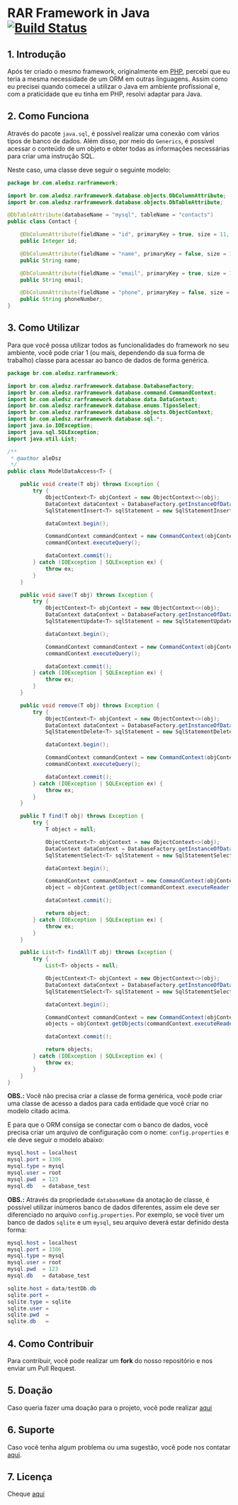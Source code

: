 # RAR Framework in Java [![Build Status](https://travis-ci.org/aleDsz/rarframework-java.svg?branch=master)](https://travis-ci.org/aleDsz/rarframework-java)

## 1. Introdução

Após ter criado o mesmo framework, originalmente em [PHP](https://github.com/aleDsz/rarframework), percebi que eu teria a mesma necessidade de um ORM em outras linguagens. Assim como eu precisei quando comecei a utilizar o Java em ambiente profissional e, com a praticidade que eu tinha em PHP, resolvi adaptar para Java.

## 2. Como Funciona

Através do pacote `java.sql`, é possível realizar uma conexão com vários tipos de banco de dados. Além disso, por meio do `Generics`, é possível acessar o conteúdo de um objeto e obter todas as informações necessárias para criar uma instrução SQL.

Neste caso, uma classe deve seguir o seguinte modelo:

```java
package br.com.aledsz.rarframework;

import br.com.aledsz.rarframework.database.objects.DbColumnAttribute;
import br.com.aledsz.rarframework.database.objects.DbTableAttribute;

@DbTableAttribute(databaseName = "mysql", tableName = "contacts")
public class Contact {

    @DbColumnAttribute(fieldName = "id", primaryKey = true, size = 11, type = "Integer")
    public Integer id;

    @DbColumnAttribute(fieldName = "name", primaryKey = false, size = 120, type = "String")
    public String name;

    @DbColumnAttribute(fieldName = "email", primaryKey = true, size = 120, type = "String")
    public String email;

    @DbColumnAttribute(fieldName = "phone", primaryKey = false, size = 30, type = "String")
    public String phoneNumber;
}

```

## 3. Como Utilizar

Para que você possa utilizar todos as funcionalidades do framework no seu ambiente, você pode criar 1 (ou mais, dependendo da sua forma de trabalho) classe para acessar ao banco de dados de forma genérica.

```java
package br.com.aledsz.rarframework;

import br.com.aledsz.rarframework.database.DatabaseFactory;
import br.com.aledsz.rarframework.database.command.CommandContext;
import br.com.aledsz.rarframework.database.data.DataContext;
import br.com.aledsz.rarframework.database.enums.TiposSelect;
import br.com.aledsz.rarframework.database.objects.ObjectContext;
import br.com.aledsz.rarframework.database.sql.*;
import java.io.IOException;
import java.sql.SQLException;
import java.util.List;

/**
 * @author aleDsz
 */
public class ModelDataAccess<T> {

    public void create(T obj) throws Exception {
        try {
            ObjectContext<T> objContext = new ObjectContext<>(obj);
            DataContext dataContext = DatabaseFactory.getInstanceOfDataAccess(objContext.getDatabase());
            SqlStatementInsert<T> sqlStatement = new SqlStatementInsert<>(obj);

            dataContext.begin();

            CommandContext commandContext = new CommandContext(objContext.getDatabase(), sqlStatement.getSql());
            commandContext.executeQuery();

            dataContext.commit();
        } catch (IOException | SQLException ex) {
            throw ex;
        }
    }

    public void save(T obj) throws Exception {
        try {
            ObjectContext<T> objContext = new ObjectContext<>(obj);
            DataContext dataContext = DatabaseFactory.getInstanceOfDataAccess(objContext.getDatabase());
            SqlStatementUpdate<T> sqlStatement = new SqlStatementUpdate<>(obj);

            dataContext.begin();

            CommandContext commandContext = new CommandContext(objContext.getDatabase(), sqlStatement.getSql());
            commandContext.executeQuery();

            dataContext.commit();
        } catch (IOException | SQLException ex) {
            throw ex;
        }
    }

    public void remove(T obj) throws Exception {
        try {
            ObjectContext<T> objContext = new ObjectContext<>(obj);
            DataContext dataContext = DatabaseFactory.getInstanceOfDataAccess(objContext.getDatabase());
            SqlStatementDelete<T> sqlStatement = new SqlStatementDelete<>(obj);

            dataContext.begin();

            CommandContext commandContext = new CommandContext(objContext.getDatabase(), sqlStatement.getSql());
            commandContext.executeQuery();

            dataContext.commit();
        } catch (IOException | SQLException ex) {
            throw ex;
        }
    }

    public T find(T obj) throws Exception {
        try {
            T object = null;

            ObjectContext<T> objContext = new ObjectContext<>(obj);
            DataContext dataContext = DatabaseFactory.getInstanceOfDataAccess(objContext.getDatabase());
            SqlStatementSelect<T> sqlStatement = new SqlStatementSelect<>(obj);

            dataContext.begin();

            CommandContext commandContext = new CommandContext(objContext.getDatabase(), sqlStatement.getSql(TiposSelect.ByKey));
            object = objContext.getObject(commandContext.executeReader());

            dataContext.commit();

            return object;
        } catch (IOException | SQLException ex) {
            throw ex;
        }
    }

    public List<T> findAll(T obj) throws Exception {
        try {
            List<T> objects = null;

            ObjectContext<T> objContext = new ObjectContext<>(obj);
            DataContext dataContext = DatabaseFactory.getInstanceOfDataAccess(objContext.getDatabase());
            SqlStatementSelect<T> sqlStatement = new SqlStatementSelect<>(obj);

            dataContext.begin();

            CommandContext commandContext = new CommandContext(objContext.getDatabase(), sqlStatement.getSql(TiposSelect.All));
            objects = objContext.getObjects(commandContext.executeReader());

            dataContext.commit();

            return objects;
        } catch (IOException | SQLException ex) {
            throw ex;
        }
    }
}

```

**OBS.:** Você não precisa criar a classe de forma genérica, você pode criar uma classe de acesso a dados para cada entidade que você criar no modelo citado acima.

E para que o ORM consiga se conectar com o banco de dados, você precisa criar um arquivo de configuração com o nome: `config.properties` e ele deve seguir o modelo abaixo:

```java
mysql.host = localhost
mysql.port = 3306
mysql.type = mysql
mysql.user = root
mysql.pwd  = 123
mysql.db   = database_test
```

**OBS.:** Através da propriedade `databaseName` da anotação de classe, é possível utilizar inúmeros banco de dados diferentes, assim ele deve ser diferenciado no arquivo `config.properties`. Por exemplo, se você tiver um banco de dados `sqlite` e um `mysql`, seu arquivo deverá estar definido desta forma:

```java
mysql.host = localhost
mysql.port = 3306
mysql.type = mysql
mysql.user = root
mysql.pwd  = 123
mysql.db   = database_test

sqlite.host = data/testDb.db
sqlite.port = 
sqlite.type = sqlite
sqlite.user = 
sqlite.pwd  = 
sqlite.db   = 
```

## 4. Como Contribuir

Para contribuir, você pode realizar um **fork** do nosso repositório e nos enviar um Pull Request.

## 5. Doação

Caso queria fazer uma doação para o projeto, você pode realizar [aqui](https://twitch.streamlabs.com/aleDsz)

## 6. Suporte

Caso você tenha algum problema ou uma sugestão, você pode nos contatar [aqui](https://github.com/aleDsz/rarframework-net/issues).

## 7. Licença

Cheque [aqui](LICENSE)
